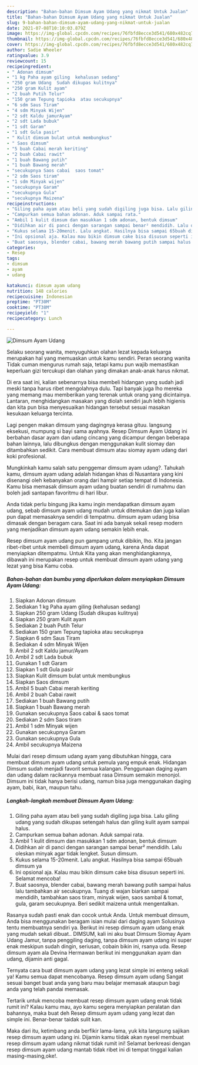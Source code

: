 ```yaml
---
description: "Bahan-bahan Dimsum Ayam Udang yang nikmat Untuk Jualan"
title: "Bahan-bahan Dimsum Ayam Udang yang nikmat Untuk Jualan"
slug: 9-bahan-bahan-dimsum-ayam-udang-yang-nikmat-untuk-jualan
date: 2021-07-08T10:10:03.879Z
image: https://img-global.cpcdn.com/recipes/76fbfd8ecce3d541/680x482cq70/dimsum-ayam-udang-foto-resep-utama.jpg
thumbnail: https://img-global.cpcdn.com/recipes/76fbfd8ecce3d541/680x482cq70/dimsum-ayam-udang-foto-resep-utama.jpg
cover: https://img-global.cpcdn.com/recipes/76fbfd8ecce3d541/680x482cq70/dimsum-ayam-udang-foto-resep-utama.jpg
author: Sadie Wheeler
ratingvalue: 3.9
reviewcount: 15
recipeingredient:
- " Adonan dimsum"
- "1 kg Paha ayam giling  kehalusan sedang"
- "250 gram Udang  Sudah dikupas kulitnya"
- "250 gram Kulit ayam"
- "2 buah Putih Telur"
- "150 gram Tepung tapioka  atau secukupnya"
- "6 sdm Saus Tiram"
- "4 sdm Minyak Wijen"
- "2 sdt Kaldu jamurAyam"
- "2 sdt Lada bubuk"
- "1 sdt Garam"
- "1 sdt Gula pasir"
- " Kulit dimsum bulat untuk membungkus"
- " Saos dimsum"
- "5 buah Cabai merah keriting"
- "2 buah Cabai rawit"
- "1 buah Bawang putih"
- "1 buah Bawang merah"
- "secukupnya Saos cabai  saos tomat"
- "2 sdm Saos tiram"
- "1 sdm Minyak wijen"
- "secukupnya Garam"
- "secukupnya Gula"
- "secukupnya Maizena"
recipeinstructions:
- "Giling paha ayam atau beli yang sudah digiling juga bisa. Lalu giling udang yang sudah dikupas setengah halus dan giling kulit ayam sampai halus."
- "Campurkan semua bahan adonan. Aduk sampai rata."
- "Ambil 1 kulit dimsum dan masukkan 1 sdm adonan, bentuk dimsum"
- "Didihkan air di panci dengan sarangan sampai benar² mendidih. Lalu oleskan minyak agar tidak lengket. Susun dimsum."
- "Kukus selama 15-20menit. Lalu angkat. Hasilnya bisa sampai 65buah dimsum ya"
- "Ini opsional aja. Kalau mau bikin dimsum cake bisa disusun seperti ini. Selamat mencoba!"
- "Buat saosnya, blender cabai, bawang merah bawang putih sampai halus lalu tambahkan air secukupnya. Tuang di wajan biarkan sampai mendidih, tambahkan saos tiram, minyak wijen, saos sambal &amp; tomat, gula, garam secukupnya. Beri sedikit maizena untuk mengentalkan."
categories:
- Resep
tags:
- dimsum
- ayam
- udang

katakunci: dimsum ayam udang 
nutrition: 148 calories
recipecuisine: Indonesian
preptime: "PT30M"
cooktime: "PT38M"
recipeyield: "1"
recipecategory: Lunch

---
```



![Dimsum Ayam Udang](https://img-global.cpcdn.com/recipes/76fbfd8ecce3d541/680x482cq70/dimsum-ayam-udang-foto-resep-utama.jpg)

Selaku seorang wanita, menyuguhkan olahan lezat kepada keluarga merupakan hal yang memuaskan untuk kamu sendiri. Peran seorang  wanita Tidak cuman mengurus rumah saja, tetapi kamu pun wajib memastikan keperluan gizi tercukupi dan olahan yang dimakan anak-anak harus nikmat.

Di era  saat ini, kalian sebenarnya bisa membeli hidangan yang sudah jadi meski tanpa harus ribet mengolahnya dulu. Tapi banyak juga lho mereka yang memang mau memberikan yang terenak untuk orang yang dicintainya. Lantaran, menghidangkan masakan yang diolah sendiri jauh lebih higienis dan kita pun bisa menyesuaikan hidangan tersebut sesuai masakan kesukaan keluarga tercinta. 

Lagi pengen makan dimsum yang dagingnya kerasa gituu. langsung eksekusi, mumpung si bayi sama ayahnya. Resep Dimsum Ayam Udang ini berbahan dasar ayam dan udang cincang yang dicampur dengan beberapa bahan lainnya, lalu dibungkus dengan menggunakan kulit siomay dan ditambahkan sedikit. Cara membuat dimsum atau siomay ayam udang dari koki profesional.

Mungkinkah kamu salah satu penggemar dimsum ayam udang?. Tahukah kamu, dimsum ayam udang adalah hidangan khas di Nusantara yang kini disenangi oleh kebanyakan orang dari hampir setiap tempat di Indonesia. Kamu bisa memasak dimsum ayam udang buatan sendiri di rumahmu dan boleh jadi santapan favoritmu di hari libur.

Anda tidak perlu bingung jika kamu ingin mendapatkan dimsum ayam udang, sebab dimsum ayam udang mudah untuk ditemukan dan juga kalian pun dapat memasaknya sendiri di tempatmu. dimsum ayam udang bisa dimasak dengan beragam cara. Saat ini ada banyak sekali resep modern yang menjadikan dimsum ayam udang semakin lebih enak.

Resep dimsum ayam udang pun gampang untuk dibikin, lho. Kita jangan ribet-ribet untuk membeli dimsum ayam udang, karena Anda dapat menyiapkan ditempatmu. Untuk Kita yang akan menghidangkannya, dibawah ini merupakan resep untuk membuat dimsum ayam udang yang lezat yang bisa Kamu coba.

<!--inarticleads1-->

##### Bahan-bahan dan bumbu yang diperlukan dalam menyiapkan Dimsum Ayam Udang:

1. Siapkan  Adonan dimsum
1. Sediakan 1 kg Paha ayam giling  (kehalusan sedang)
1. Siapkan 250 gram Udang  (Sudah dikupas kulitnya)
1. Siapkan 250 gram Kulit ayam
1. Sediakan 2 buah Putih Telur
1. Sediakan 150 gram Tepung tapioka  atau secukupnya
1. Siapkan 6 sdm Saus Tiram
1. Sediakan 4 sdm Minyak Wijen
1. Ambil 2 sdt Kaldu jamur/Ayam
1. Ambil 2 sdt Lada bubuk
1. Gunakan 1 sdt Garam
1. Siapkan 1 sdt Gula pasir
1. Siapkan  Kulit dimsum bulat untuk membungkus
1. Siapkan  Saos dimsum
1. Ambil 5 buah Cabai merah keriting
1. Ambil 2 buah Cabai rawit
1. Sediakan 1 buah Bawang putih
1. Siapkan 1 buah Bawang merah
1. Gunakan secukupnya Saos cabai &amp; saos tomat
1. Sediakan 2 sdm Saos tiram
1. Ambil 1 sdm Minyak wijen
1. Gunakan secukupnya Garam
1. Gunakan secukupnya Gula
1. Ambil secukupnya Maizena


Mulai dari resep dimsum udang ayam yang dibutuhkan hingga, cara membuat dimsum ayam udang untuk pemula yang empuk enak. Hidangan Dimsum sudah menjadi favorit semua kalangan. Penggunaan daging ayam dan udang dalam racikannya membuat rasa Dimsum semakin menonjol. Dimsum ini tidak hanya berisi udang, namun bisa juga menggunakan daging ayam, babi, ikan, maupun tahu. 

<!--inarticleads2-->

##### Langkah-langkah membuat Dimsum Ayam Udang:

1. Giling paha ayam atau beli yang sudah digiling juga bisa. Lalu giling udang yang sudah dikupas setengah halus dan giling kulit ayam sampai halus.
1. Campurkan semua bahan adonan. Aduk sampai rata.
1. Ambil 1 kulit dimsum dan masukkan 1 sdm adonan, bentuk dimsum
1. Didihkan air di panci dengan sarangan sampai benar² mendidih. Lalu oleskan minyak agar tidak lengket. Susun dimsum.
1. Kukus selama 15-20menit. Lalu angkat. Hasilnya bisa sampai 65buah dimsum ya
1. Ini opsional aja. Kalau mau bikin dimsum cake bisa disusun seperti ini. Selamat mencoba!
1. Buat saosnya, blender cabai, bawang merah bawang putih sampai halus lalu tambahkan air secukupnya. Tuang di wajan biarkan sampai mendidih, tambahkan saos tiram, minyak wijen, saos sambal &amp; tomat, gula, garam secukupnya. Beri sedikit maizena untuk mengentalkan.


Rasanya sudah pasti enak dan cocok untuk Anda. Untuk membuat dimsum, Anda bisa menggunakan beragam isian mulai dari daging ayam Solusinya tentu membuatnya sendiri ya. Berikut ini resep dimsum ayam udang enak yang mudah sekali dibuat.. DIMSUM, kali ini aku buat Dimsum Siomay Ayam Udang Jamur, tanpa penggiling daging, tanpa dimsum ayam udang ini super enak meskipun sudah dingin, seriusan, cobain bikin ini, rsanya uda. Resep dimsum ayam ala Devina Hermawan berikut ini menggunakan ayam dan udang, dijamin anti gagal. 

Ternyata cara buat dimsum ayam udang yang lezat simple ini enteng sekali ya! Kamu semua dapat mencobanya. Resep dimsum ayam udang Sangat sesuai banget buat anda yang baru mau belajar memasak ataupun bagi anda yang telah pandai memasak.

Tertarik untuk mencoba membuat resep dimsum ayam udang enak tidak rumit ini? Kalau kamu mau, ayo kamu segera menyiapkan peralatan dan bahannya, maka buat deh Resep dimsum ayam udang yang lezat dan simple ini. Benar-benar taidak sulit kan. 

Maka dari itu, ketimbang anda berfikir lama-lama, yuk kita langsung sajikan resep dimsum ayam udang ini. Dijamin kamu tiidak akan nyesel membuat resep dimsum ayam udang nikmat tidak rumit ini! Selamat berkreasi dengan resep dimsum ayam udang mantab tidak ribet ini di tempat tinggal kalian masing-masing,oke!.


